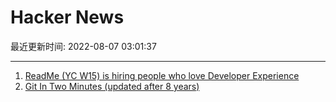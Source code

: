 # Hacker News

最近更新时间: 2022-08-07 03:01:37

--- 
1. [ReadMe (YC W15) is hiring people who love Developer Experience](https://readme.com/careers) 
2. [Git In Two Minutes (updated after 8 years)](https://www.garyrobinson.net/2014/10/git-in-two-minutes-for-a-solo-developer.html) 

